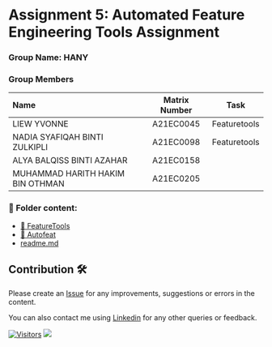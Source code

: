 # Assignment 5: Automated Feature Engineering Tools Assignment
### Group Name: HANY
### Group Members

| Name                                     | Matrix Number | Task |
| :---------------------------------------- | :-------------: | ------------- |
| LIEW YVONNE | A21EC0045 | Featuretools |
| NADIA SYAFIQAH BINTI ZULKIPLI | A21EC0098 | Featuretools |
| ALYA BALQISS BINTI AZAHAR | A21EC0158 |  |
| MUHAMMAD HARITH HAKIM BIN OTHMAN | A21EC0205 |  |

### 📂 Folder content:
* [📖 FeatureTools]([./ass5.ipynb](https://colab.research.google.com/drive/1XO-fJwZVbdQyMgKaOj_LbAGV-rduzYQf?usp=sharing))
* [📖 Autofeat](./ass5.ipynb)
* [readme.md](https://github.com/drshahizan/Python_EDA/blob/main/assignment/ass5/hpdp/HANY/readme.md)

## Contribution 🛠️
Please create an [Issue](https://github.com/drshahizan/Python_EDA/issues) for any improvements, suggestions or errors in the content.

You can also contact me using [Linkedin](https://www.linkedin.com/in/drshahizan/) for any other queries or feedback.

[![Visitors](https://api.visitorbadge.io/api/visitors?path=https%3A%2F%2Fgithub.com%2Fdrshahizan&labelColor=%23697689&countColor=%23555555&style=plastic)](https://visitorbadge.io/status?path=https%3A%2F%2Fgithub.com%2Fdrshahizan)
![](https://hit.yhype.me/github/profile?user_id=81284918)

